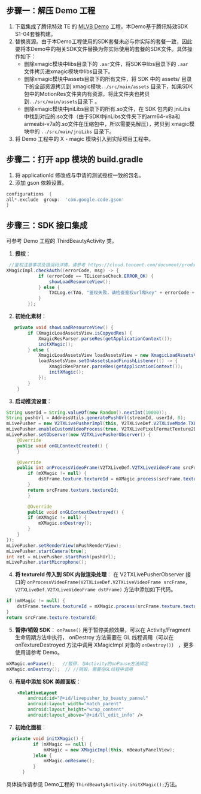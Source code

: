 [](id:step1)
## 步骤一：解压 Demo 工程
1. 下载集成了腾讯特效 TE 的 [MLVB Demo](https://mediacloud-76607.gzc.vod.tencent-cloud.com/TencentEffect/Android/2.4.1.115.vcube/MLVB-API-Example.zip) 工程。本Demo基于腾讯特效SDK S1-04套餐构建。
2. 替换资源。由于本Demo工程使用的SDK套餐未必与你实际的套餐一致，因此要将本Demo中的相关SDK文件替换为你实际使用的套餐的SDK文件。具体操作如下：
   - 删除xmagic模块中libs目录下的 `.aar`文件，将SDK中libs目录下的 `.aar` 文件拷贝进xmagic模块中libs目录下。
   - 删除xmagic模块中assets目录下的所有文件，将 SDK 中的 assets/ 目录下的全部资源拷贝到 xmagic模块`../src/main/assets` 目录下，如果SDK包中的MotionRes文件夹内有资源，将此文件夹也拷贝到`../src/main/assets`目录下 。
   - 删除xmagic模块中jniLibs目录下的所有.so文件，在 SDK 包内的 jniLibs 中找到对应的.so文件（由于SDK中jinLibs文件夹下的arm64-v8a和armeabi-v7a的.so文件在压缩包中，所以需要先解压），拷贝到 xmagic模块中的 `../src/main/jniLibs` 目录下。
3. 将 Demo ⼯程中的 X - magic 模块引⼊到实际项⽬⼯程中。

[](id:step2)

## 步骤二：打开 app 模块的 build.gradle
1. 将 applicationId 修改成与申请的测试授权⼀致的包名。
2. 添加 gson 依赖设置。
```groovy
configurations  {
all*.exclude  group:  'com.google.code.gson'
}
```

[](id:step3)

## 步骤三：SDK 接口集成
可参考 Demo ⼯程的 ThirdBeautyActivity 类。
1. **授权**：
```java
 //鉴权注意事项及错误码详情，请参考 https://cloud.tencent.com/document/product/616/65891#.E6.AD.A5.E9.AA.A4.E4.B8.80.EF.BC.9A.E9.89.B4.E6.9D.83
XMagicImpl.checkAuth((errorCode, msg) -> {
            if (errorCode == TELicenseCheck.ERROR_OK) {
                showLoadResourceView();
            } else {
                TXCLog.e(TAG, "鉴权失败，请检查鉴权url和key" + errorCode + " " + msg);
            }
        });
```
2. **初始化素材**：
```java
   private void showLoadResourceView() {
        if (XmagicLoadAssetsView.isCopyedRes) {
            XmagicResParser.parseRes(getApplicationContext());
            initXMagic();
        } else {
            XmagicLoadAssetsView loadAssetsView = new XmagicLoadAssetsView(this);
            loadAssetsView.setOnAssetsLoadFinishListener(() -> {
                XmagicResParser.parseRes(getApplicationContext());
                initXMagic();
            });
        }
    }
```
3. **启动推流设置**：
```java
String userId = String.valueOf(new Random().nextInt(10000));
String pushUrl = AddressUtils.generatePushUrl(streamId, userId, 0);
mLivePusher = new V2TXLivePusherImpl(this, V2TXLiveDef.V2TXLiveMode.TXLiveMode_RTC);
mLivePusher.enableCustomVideoProcess(true, V2TXLivePixelFormatTexture2D, V2TXLiveBufferTypeTexture);
mLivePusher.setObserver(new V2TXLivePusherObserver() {
	@Override
	public void onGLContextCreated() {
	}

	@Override
	public int onProcessVideoFrame(V2TXLiveDef.V2TXLiveVideoFrame srcFrame, V2TXLiveDef.V2TXLiveVideoFrame dstFrame) {
		if (mXMagic != null) {
			dstFrame.texture.textureId = mXMagic.process(srcFrame.texture.textureId, srcFrame.width, srcFrame.height);
		}
		return srcFrame.texture.textureId;
		}

		@Override
		public void onGLContextDestroyed() {
		if (mXMagic != null) {
			mXMagic.onDestroy();
		}
	}
});
mLivePusher.setRenderView(mPushRenderView);
mLivePusher.startCamera(true);
int ret = mLivePusher.startPush(pushUrl);
mLivePusher.startMicrophone();
```
4. **将 textureId 传入到 SDK 内做渲染处理**：
在 V2TXLivePusherObserver 接口的 `onProcessVideoFrame(V2TXLiveDef.V2TXLiveVideoFrame srcFrame, V2TXLiveDef.V2TXLiveVideoFrame dstFrame)` 方法中添加如下代码。
```java
if (mXMagic != null) {
	dstFrame.texture.textureId = mXMagic.process(srcFrame.texture.textureId, srcFrame.width,srcFrame.height);
}
return srcFrame.texture.textureId;
```
5. **暂停/销毁 SDK**：
`onPause()` 用于暂停美颜效果，可以在 Activity/Fragment 生命周期方法中执行， onDestroy 方法需要在 GL 线程调用（可以在 onTextureDestroyed 方法中调用 XMagicImpl 对象的 `onDestroy()`） ，更多使用请参考 Demo。  
```java
mXMagic.onPause();   //暂停，与Activity的onPause方法绑定
mXMagic.onDestroy();  // //销毁，需要在GL线程中调用
```
6. **布局中添加 SDK 美颜面板**：
```xml
    <RelativeLayout
        android:id="@+id/livepusher_bp_beauty_pannel"
        android:layout_width="match_parent"
        android:layout_height="wrap_content"
        android:layout_above="@+id/ll_edit_info" />
```
7. **初始化面板**：
```java
  private void initXMagic() {
          if (mXMagic == null) {
              mXMagic = new XMagicImpl(this, mBeautyPanelView);
          }else {
              mXMagic.onResume();
          }
      }
```

具体操作请参见 Demo⼯程的 `ThirdBeautyActivity.initXMagic();`⽅法。

